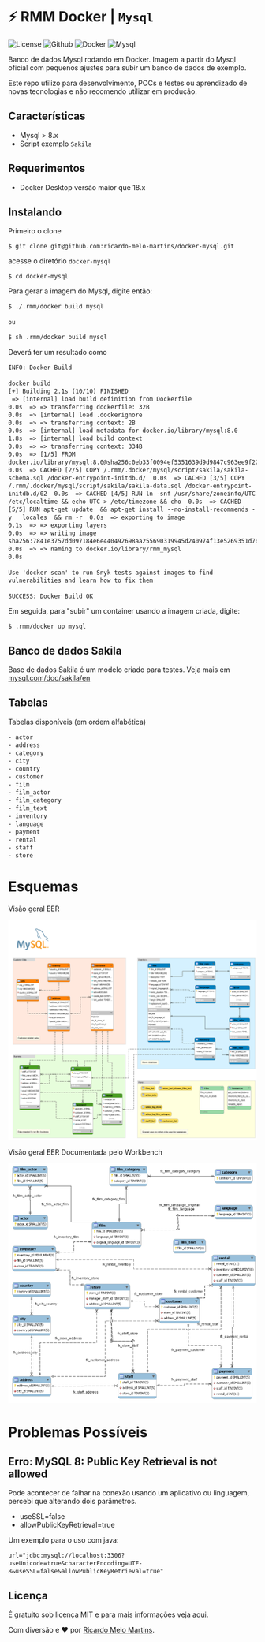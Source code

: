 # ⚡ RMM Docker | **`Mysql`**

![License](https://img.shields.io/badge/license-MIT-green?style=plastic) ![Github](https://img.shields.io/badge/-Github-000?style=plastic&logo=github) ![Docker](https://img.shields.io/badge/-Docker-blue?style=plastic&logo=docker) ![Mysql](https://img.shields.io/badge/-MySql-fefefe?style=plastic&logo=mysql)


Banco de dados Mysql rodando em Docker. Imagem a partir do Mysql oficial com pequenos ajustes para subir um banco de dados de exemplo.

Este repo utilizo para desenvolvimento, POCs e testes ou aprendizado de novas tecnologias e não recomendo utilizar em produção.

## Características

- Mysql > 8.x
- Script exemplo `Sakila`
## Requerimentos

- Docker Desktop versão maior que 18.x

## Instalando

Primeiro o clone

```
$ git clone git@github.com:ricardo-melo-martins/docker-mysql.git
```

acesse o diretório `docker-mysql` 

```
$ cd docker-mysql
```

Para gerar a imagem do Mysql, digite então:

```bash
$ ./.rmm/docker build mysql
```
`ou`
```bash
$ sh .rmm/docker build mysql
```

Deverá ter um resultado como
```
INFO: Docker Build

docker build
[+] Building 2.1s (10/10) FINISHED
 => [internal] load build definition from Dockerfile                                                    0.0s  => => transferring dockerfile: 32B                                                                     0.0s  => [internal] load .dockerignore                                                                       0.0s  => => transferring context: 2B                                                                         0.0s  => [internal] load metadata for docker.io/library/mysql:8.0                                            1.8s  => [internal] load build context                                                                       0.0s  => => transferring context: 334B                                                                       0.0s  => [1/5] FROM docker.io/library/mysql:8.0@sha256:0eb33f0094ef5351639d9d9847c963ee9f22f5631cde046babd4  0.0s  => CACHED [2/5] COPY /.rmm/.docker/mysql/script/sakila/sakila-schema.sql /docker-entrypoint-initdb.d/  0.0s  => CACHED [3/5] COPY /.rmm/.docker/mysql/script/sakila/sakila-data.sql /docker-entrypoint-initdb.d/02  0.0s  => CACHED [4/5] RUN ln -snf /usr/share/zoneinfo/UTC /etc/localtime && echo UTC > /etc/timezone && cho  0.0s  => CACHED [5/5] RUN apt-get update  && apt-get install --no-install-recommends -y   locales  && rm -r  0.0s  => exporting to image                                                                                  0.1s  => => exporting layers                                                                                 0.0s  => => writing image sha256:7841e3757dd097184e6e440492698aa255690319945d240974f13e5269351d76            0.0s  => => naming to docker.io/library/rmm_mysql                                                            0.0s

Use 'docker scan' to run Snyk tests against images to find vulnerabilities and learn how to fix them

SUCCESS: Docker Build OK

```

Em seguida, para "subir" um container usando a imagem criada, digite:

```
$ .rmm/docker up mysql
```

## Banco de dados Sakila

Base de dados Sakila é um modelo criado para testes.  Veja mais em [mysql.com/doc/sakila/en](https://dev.mysql.com/doc/sakila/en)


## Tabelas

Tabelas disponíveis (em ordem alfabética)
```
- actor
- address
- category
- city
- country
- customer
- film
- film_actor
- film_category
- film_text
- inventory
- language
- payment
- rental
- staff
- store
```
# Esquemas

Visão geral EER 

![Imagem](/docs/images/sakila-er.png 'Esquema do Banco de dados Sakila')

Visão geral EER Documentada pelo Workbench

![Imagem](/docs/images/wb-sakila-eer.png 'Esquema do Banco de dados Sakila')


# Problemas Possíveis

## Erro: MySQL 8: Public Key Retrieval is not allowed
Pode acontecer de falhar na conexão usando um aplicativo ou linguagem, percebi que alterando dois parâmetros.
- useSSL=false
- allowPublicKeyRetrieval=true

Um exemplo para o uso com java:
```
url="jdbc:mysql://localhost:3306?useUnicode=true&characterEncoding=UTF-8&useSSL=false&allowPublicKeyRetrieval=true"
```

## Licença

É gratuito sob licença MIT e para mais informações veja [aqui](LICENSE).

Com diversão e :heart: por [Ricardo Melo Martins](https://github.com/ricardo-melo-martins).
